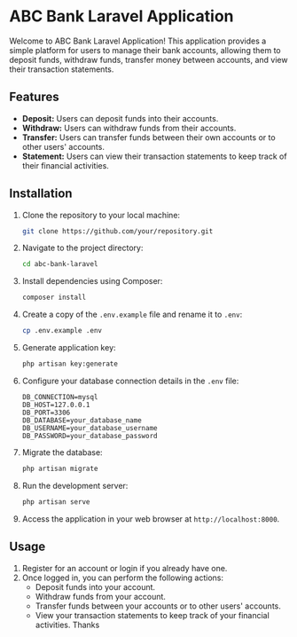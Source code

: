# ABC Bank Laravel Application

Welcome to ABC Bank Laravel Application! This application provides a simple platform for users to manage their bank accounts, allowing them to deposit funds, withdraw funds, transfer money between accounts, and view their transaction statements.

## Features

- **Deposit:** Users can deposit funds into their accounts.
- **Withdraw:** Users can withdraw funds from their accounts.
- **Transfer:** Users can transfer funds between their own accounts or to other users' accounts.
- **Statement:** Users can view their transaction statements to keep track of their financial activities.

## Installation

1. Clone the repository to your local machine:

    ```bash
    git clone https://github.com/your/repository.git
    ```

2. Navigate to the project directory:

    ```bash
    cd abc-bank-laravel
    ```

3. Install dependencies using Composer:

    ```bash
    composer install
    ```

4. Create a copy of the `.env.example` file and rename it to `.env`:

    ```bash
    cp .env.example .env
    ```

5. Generate application key:

    ```bash
    php artisan key:generate
    ```

6. Configure your database connection details in the `.env` file:

    ```plaintext
    DB_CONNECTION=mysql
    DB_HOST=127.0.0.1
    DB_PORT=3306
    DB_DATABASE=your_database_name
    DB_USERNAME=your_database_username
    DB_PASSWORD=your_database_password
    ```

7. Migrate the database:

    ```bash
    php artisan migrate
    ```

8. Run the development server:

    ```bash
    php artisan serve
    ```

9. Access the application in your web browser at `http://localhost:8000`.

## Usage

1. Register for an account or login if you already have one.
2. Once logged in, you can perform the following actions:
   - Deposit funds into your account.
   - Withdraw funds from your account.
   - Transfer funds between your accounts or to other users' accounts.
   - View your transaction statements to keep track of your financial activities.
Thanks
